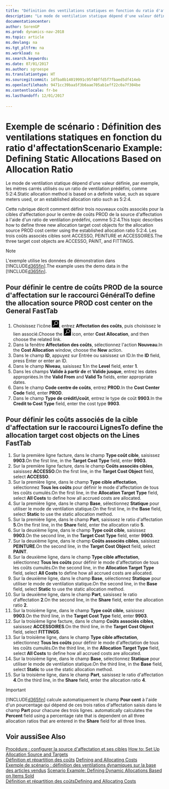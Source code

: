 ```yaml
---
title: "Définition des ventilations statiques en fonction du ratio d'affectation"
description: "Le mode de ventilation statique dépend d'une valeur définie, par exemple, les mètres carrés utilisés ou un ratio de ventilation prédéfini, comme 5:2:4."
documentationcenter: 
author: SorenGP
ms.prod: dynamics-nav-2018
ms.topic: article
ms.devlang: na
ms.tgt_pltfrm: na
ms.workload: na
ms.search.keywords: 
ms.date: 07/01/2017
ms.author: sgroespe
ms.translationtype: HT
ms.sourcegitcommit: 1dfba8b14019991c95f40ffd5f7fbaed5df414eb
ms.openlocfilehash: 9471cc39baa5f3b6aae705ab1eff22c0a7f304be
ms.contentlocale: fr-be
ms.lasthandoff: 12/01/2017

---
```

# <a name="scenario-example-defining-static-allocations-based-on-allocation-ratio"></a><span data-ttu-id="6c096-103">Exemple de scénario : Définition des ventilations statiques en fonction du ratio d'affectation</span><span class="sxs-lookup"><span data-stu-id="6c096-103">Scenario Example: Defining Static Allocations Based on Allocation Ratio</span></span>
<span data-ttu-id="6c096-104">Le mode de ventilation statique dépend d'une valeur définie, par exemple, les mètres carrés utilisés ou un ratio de ventilation prédéfini, comme 5:2:4.</span><span class="sxs-lookup"><span data-stu-id="6c096-104">Static allocation method is based on a definite value, such as square meters used, or an established allocation ratio such as 5:2:4.</span></span>  

<span data-ttu-id="6c096-105">Cette rubrique décrit comment définir trois nouveaux coûts associés pour la cibles d'affectation pour le centre de coûts PROD de la source d'affectation à l'aide d'un ratio de ventilation prédéfini, comme 5:2:4.</span><span class="sxs-lookup"><span data-stu-id="6c096-105">This topic describes how to define three new allocation target cost objects for the allocation source PROD cost center using the established allocation ratio 5:2:4.</span></span> <span data-ttu-id="6c096-106">Les trois coûts associés cibles sont ACCESSO, PEINTURE et ACCESSOIRES.</span><span class="sxs-lookup"><span data-stu-id="6c096-106">The three target cost objects are ACCESSO, PAINT, and FITTINGS.</span></span>  

> [!NOTE]  
>  <span data-ttu-id="6c096-107">L'exemple utilise les données de démonstration dans [!INCLUDE[d365fin](includes/d365fin_md.md)].</span><span class="sxs-lookup"><span data-stu-id="6c096-107">The example uses the demo data in the [!INCLUDE[d365fin](includes/d365fin_md.md)].</span></span>  

## <a name="to-define-the-allocation-source-prod-cost-center-on-the-general-fasttab"></a><span data-ttu-id="6c096-108">Pour définir le centre de coûts PROD de la source d'affectation sur le raccourci Général</span><span class="sxs-lookup"><span data-stu-id="6c096-108">To define the allocation source PROD cost center on the General FastTab</span></span>  

1.  <span data-ttu-id="6c096-109">Choisissez l'icône ![Page ou état pour la recherche](media/ui-search/search_small.png "icône Page ou état pour la recherche"), entrez **Affectation des coûts**, puis choisissez le lien associé.</span><span class="sxs-lookup"><span data-stu-id="6c096-109">Choose the ![Search for Page or Report](media/ui-search/search_small.png "Search for Page or Report icon") icon, enter **Cost Allocation**, and then choose the related link.</span></span>  
2.  <span data-ttu-id="6c096-110">Dans la fenêtre **Affectation des coûts**, sélectionnez l'action **Nouveau**.</span><span class="sxs-lookup"><span data-stu-id="6c096-110">In the **Cost Allocation** window, choose the **New** action.</span></span>  
3.  <span data-ttu-id="6c096-111">Dans le champ **ID**, appuyez sur Entrée ou saisissez un ID.</span><span class="sxs-lookup"><span data-stu-id="6c096-111">In the **ID** field, press Enter or enter an ID.</span></span>  
4.  <span data-ttu-id="6c096-112">Dans le champ **Niveau**, saisissez **1**.</span><span class="sxs-lookup"><span data-stu-id="6c096-112">In the **Level** field, enter **1**.</span></span>  
5.  <span data-ttu-id="6c096-113">Dans les champs **Valide à partir de** et **Valide jusque**, entrez les dates appropriées.</span><span class="sxs-lookup"><span data-stu-id="6c096-113">In the **Valid From** and **Valid To** fields, enter appropriate dates.</span></span>  
6.  <span data-ttu-id="6c096-114">Dans le champ **Code centre de coûts**, entrez **PROD**.</span><span class="sxs-lookup"><span data-stu-id="6c096-114">In the **Cost Center Code** field, enter **PROD**.</span></span>  
7.  <span data-ttu-id="6c096-115">Dans le champ **Type de crédit\\\/coût**, entrez le type de coût **9903**.</span><span class="sxs-lookup"><span data-stu-id="6c096-115">In the **Credit to Cost Type** field, enter the cost type **9903**.</span></span>  

## <a name="to-define-the-allocation-target-cost-objects-on-the-lines-fasttab"></a><span data-ttu-id="6c096-116">Pour définir les coûts associés de la cible d'affectation sur le raccourci Lignes</span><span class="sxs-lookup"><span data-stu-id="6c096-116">To define the allocation target cost objects on the Lines FastTab</span></span>  

1.  <span data-ttu-id="6c096-117">Sur la première ligne facture, dans le champ **Type coût cible**, saisissez **9903**.</span><span class="sxs-lookup"><span data-stu-id="6c096-117">On the first line, in the **Target Cost Type** field, enter **9903**.</span></span>  
2.  <span data-ttu-id="6c096-118">Sur la première ligne facture, dans le champ **Coûts associés cibles**, saisissez **ACCESSO**.</span><span class="sxs-lookup"><span data-stu-id="6c096-118">On the first line, in the **Target Cost Object** field, select **ACCESSO**.</span></span>  
3.  <span data-ttu-id="6c096-119">Sur la première ligne, dans le champ **Type cible affectation**, sélectionnez **Tous les coûts** pour définir le mode d'affectation de tous les coûts cumulés.</span><span class="sxs-lookup"><span data-stu-id="6c096-119">On the first line, in the **Allocation Target Type** field, select **All Costs** to define how all accrued costs are allocated.</span></span>  
4.  <span data-ttu-id="6c096-120">Sur la première ligne, dans le champ **Base**, sélectionnez **Statique** pour utiliser le mode de ventilation statique.</span><span class="sxs-lookup"><span data-stu-id="6c096-120">On the first line, in the **Base** field, select **Static** to use the static allocation method.</span></span>  
5.  <span data-ttu-id="6c096-121">Sur la première ligne, dans le champ **Part**, saisissez le ratio d'affectation **5**.</span><span class="sxs-lookup"><span data-stu-id="6c096-121">On the first line, in the **Share** field, enter the allocation ratio **5**.</span></span>  
6.  <span data-ttu-id="6c096-122">Sur la deuxième ligne, dans le champ **Type coût cible**, saisissez **9903**.</span><span class="sxs-lookup"><span data-stu-id="6c096-122">On the second line, in the **Target Cost Type** field, enter **9903**.</span></span>  
7.  <span data-ttu-id="6c096-123">Sur la deuxième ligne, dans le champ **Coûts associés cibles**, saisissez **PEINTURE**.</span><span class="sxs-lookup"><span data-stu-id="6c096-123">On the second line, in the **Target Cost Object** field, select **PAINT**.</span></span>  
8.  <span data-ttu-id="6c096-124">Sur la deuxième ligne, dans le champ **Type cible affectation**, sélectionnez **Tous les coûts** pour définir le mode d'affectation de tous les coûts cumulés.</span><span class="sxs-lookup"><span data-stu-id="6c096-124">On the second line, in the **Allocation Target Type** field, select **All Costs** to define how all accrued costs are allocated.</span></span>  
9. <span data-ttu-id="6c096-125">Sur la deuxième ligne, dans le champ **Base**, sélectionnez **Statique** pour utiliser le mode de ventilation statique.</span><span class="sxs-lookup"><span data-stu-id="6c096-125">On the second line, in the **Base** field, select **Static** to use the static allocation method.</span></span>  
10. <span data-ttu-id="6c096-126">Sur la deuxième ligne, dans le champ **Part**, saisissez le ratio d'affectation **2**.</span><span class="sxs-lookup"><span data-stu-id="6c096-126">On the second line, in the **Share** field, enter the allocation ratio **2**.</span></span>  
11. <span data-ttu-id="6c096-127">Sur la troisième ligne, dans le champ **Type coût cible**, saisissez **9903**.</span><span class="sxs-lookup"><span data-stu-id="6c096-127">On the third line, in the **Target Cost Type** field, enter **9903**.</span></span>  
12. <span data-ttu-id="6c096-128">Sur la troisième ligne facture, dans le champ **Coûts associés cibles**, saisissez **ACCESSOIRES**.</span><span class="sxs-lookup"><span data-stu-id="6c096-128">On the third line, in the **Target Cost Object** field, select **FITTINGS**.</span></span>  
13. <span data-ttu-id="6c096-129">Sur la troisième ligne, dans le champ **Type cible affectation**, sélectionnez **Tous les coûts** pour définir le mode d'affectation de tous les coûts cumulés.</span><span class="sxs-lookup"><span data-stu-id="6c096-129">On the third line, in the **Allocation Target Type** field, select **All Costs** to define how all accrued costs are allocated.</span></span>  
14. <span data-ttu-id="6c096-130">Sur la troisième ligne, dans le champ **Base**, sélectionnez **Statique** pour utiliser le mode de ventilation statique.</span><span class="sxs-lookup"><span data-stu-id="6c096-130">On the third line, in the **Base** field, select **Static** to use the static allocation method.</span></span>  
15. <span data-ttu-id="6c096-131">Sur la troisième ligne, dans le champ **Part**, saisissez le ratio d'affectation **4**.</span><span class="sxs-lookup"><span data-stu-id="6c096-131">On the third line, in the **Share** field, enter the allocation ratio **4**.</span></span>  

> [!IMPORTANT]  
>  [!INCLUDE[d365fin](includes/d365fin_md.md)]<span data-ttu-id="6c096-132"> calcule automatiquement le champ **Pour cent** à l'aide d'un pourcentage qui dépend de ces trois ratios d'affectation saisis dans le champ **Part** pour chacune des trois lignes.</span><span class="sxs-lookup"><span data-stu-id="6c096-132"> automatically calculates the **Percent** field using a percentage rate that is dependent on all three allocation ratios that are entered in the **Share** field for all three lines.</span></span>  

## <a name="see-also"></a><span data-ttu-id="6c096-133">Voir aussi</span><span class="sxs-lookup"><span data-stu-id="6c096-133">See Also</span></span>  
<span data-ttu-id="6c096-134">[Procédure : configurer la source d'affectation et ses cibles](finance-how-to-set-up-allocation-source-and-targets.md) </span><span class="sxs-lookup"><span data-stu-id="6c096-134">[How to: Set Up Allocation Source and Targets](finance-how-to-set-up-allocation-source-and-targets.md) </span></span>  
<span data-ttu-id="6c096-135">[Définition et répartition des coûts](finance-define-and-allocate-costs.md) </span><span class="sxs-lookup"><span data-stu-id="6c096-135">[Defining and Allocating Costs](finance-define-and-allocate-costs.md) </span></span>  
<span data-ttu-id="6c096-136">[Exemple de scénario : définition des ventilations dynamiques sur la base des articles vendus](finance-scenario-example-defining-dynamic-allocations-based-on-items-sold.md) </span><span class="sxs-lookup"><span data-stu-id="6c096-136">[Scenario Example: Defining Dynamic Allocations Based on Items Sold](finance-scenario-example-defining-dynamic-allocations-based-on-items-sold.md) </span></span>  
[<span data-ttu-id="6c096-137">Définition et répartition des coûts</span><span class="sxs-lookup"><span data-stu-id="6c096-137">Defining and Allocating Costs</span></span>](finance-define-and-allocate-costs.md)

